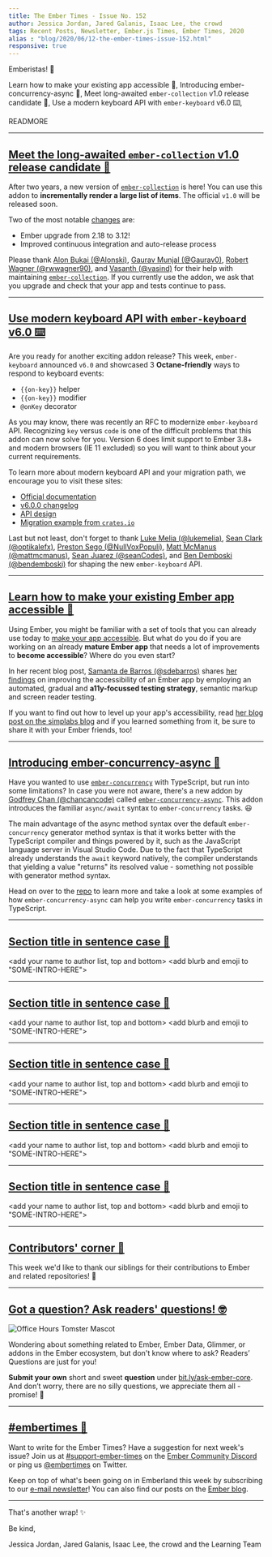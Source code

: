 ```yaml
---
title: The Ember Times - Issue No. 152
author: Jessica Jordan, Jared Galanis, Isaac Lee, the crowd
tags: Recent Posts, Newsletter, Ember.js Times, Ember Times, 2020
alias : "blog/2020/06/12-the-ember-times-issue-152.html"
responsive: true
---
```


<SAYING-HELLO-IN-YOUR-FAVORITE-LANGUAGE> Emberistas! 🐹

Learn how to make your existing app accessible 💪,
Introducing ember-concurrency-async 🚀,
Meet long-awaited `ember-collection` v1.0 release candidate 🎉,
Use a modern keyboard API with `ember-keyboard` v6.0 ⌨️,
<SOME-INTRO-HERE-TO-KEEP-THEM-SUBSCRIBERS-READING>

READMORE

---

## [Meet the long-awaited `ember-collection` v1.0 release candidate 🎉](https://twitter.com/Alonski/status/1264930582758412288)

After two years, a new version of [`ember-collection`](https://github.com/adopted-ember-addons/ember-collection) is here! You can use this addon to **incrementally render a large list of items**. The official `v1.0` will be released soon.

Two of the most notable [changes](https://github.com/adopted-ember-addons/ember-collection/releases/tag/v1.0.0-rc.0) are:

- Ember upgrade from 2.18 to 3.12!
- Improved continuous integration and auto-release process

Please thank [Alon Bukai (@Alonski)](https://github.com/Alonski), [Gaurav Munjal (@Gaurav0)](https://github.com/Gaurav0), [Robert Wagner (@rwwagner90)](https://github.com/rwwagner90), and [Vasanth (@vasind)](https://github.com/vasind) for their help with maintaining [`ember-collection`](https://github.com/adopted-ember-addons/ember-collection). If you currently use the addon, we ask that you upgrade and check that your app and tests continue to pass.

---

## [Use modern keyboard API with `ember-keyboard` v6.0 ⌨️](https://twitter.com/lukemelia/status/1270672606220279808)

Are you ready for another exciting addon release? This week, `ember-keyboard` announced `v6.0` and showcased 3 **Octane-friendly** ways to respond to keyboard events:

- `{{on-key}}` helper
- `{{on-key}}` modifier
- `@onKey` decorator

As you may know, there was recently an RFC to modernize `ember-keyboard` API. Recognizing `key` versus `code` is one of the difficult problems that this addon can now solve for you. Version 6 does limit support to Ember 3.8+ and modern browsers (IE 11 excluded) so you will want to think about your current requirements.

To learn more about modern keyboard API and your migration path, we encourage you to visit these sites:

- [Official documentation](http://adopted-ember-addons.github.io/ember-keyboard/)
- [v6.0.0 changelog](https://github.com/adopted-ember-addons/ember-keyboard/blob/v6.0.0/CHANGELOG.md)
- [API design](https://github.com/adopted-ember-addons/ember-keyboard/blob/master/API-DESIGN.md) 
- [Migration example from `crates.io`](https://github.com/rust-lang/crates.io/pull/2563)

Last but not least, don't forget to thank [Luke Melia (@lukemelia)](https://github.com/lukemelia), [Sean Clark (@optikalefx)](https://github.com/optikalefx), [Preston Sego (@NullVoxPopuli)](https://github.com/NullVoxPopuli), [Matt McManus (@mattmcmanus)](https://github.com/mattmcmanus), [Sean Juarez (@seanCodes)](https://github.com/seanCodes), and [Ben Demboski (@bendemboski)](https://github.com/bendemboski) for shaping the new `ember-keyboard` API.

---

## [Learn how to make your existing Ember app accessible 💪](https://simplabs.com/blog/2020/06/02/how-to-improve-the-accessibility-of-your-app/)

Using Ember, you might be familiar with a set of tools that you can already use today to [make your app accessible](https://guides.emberjs.com/release/accessibility/). But what do you do if you are working on an already **mature Ember app** that needs a lot of improvements to **become accessible**? Where do you even start?

In her recent blog post, [Samanta de Barros (@sdebarros)](https://github.com/sdebarros) shares [her findings](https://simplabs.com/blog/2020/06/02/how-to-improve-the-accessibility-of-your-app/) on improving the accessibility of an Ember app by employing an automated, gradual and **a11y-focussed testing strategy**, semantic markup and screen reader testing.

If you want to find out how to level up your app's accessibility, read [her blog post on the simplabs blog](https://simplabs.com/blog/2020/06/02/how-to-improve-the-accessibility-of-your-app/) and if you learned something from it, be sure to share it with your Ember friends, too!

---

## [Introducing ember-concurrency-async 🚀](https://github.com/chancancode/ember-concurrency-async)

Have you wanted to use [`ember-concurrency`](https://github.com/machty/ember-concurrency) with TypeScript, but run into some limitations? In case you were not aware, there's a new addon by [Godfrey Chan (@chancancode)](https://github.com/chancancode) called [`ember-concurrency-async`](https://github.com/chancancode/ember-concurrency-async). This addon introduces the familiar `async/await` syntax to `ember-concurrency` tasks. 😃

The main advantage of the async method syntax over the default `ember-concurrency` generator method syntax is that it works better with the TypeScript compiler and things powered by it, such as the JavaScript language server in Visual Studio Code. Due to the fact that TypeScript already understands the `await` keyword natively, the compiler understands that yielding a value "returns" its resolved value - something not possible with generator method syntax.

Head on over to the [repo](https://github.com/chancancode/ember-concurrency-async) to learn more and take a look at some examples of how `ember-concurrency-async` can help you write `ember-concurrency` tasks in TypeScript. 

---

## [Section title in sentence case 🐹](section-url)

<change section title emoji>
<consider adding some bold to your paragraph>
<please include link to external article/repo/etc in paragraph / body text, not just header title above>

<add your name to author list, top and bottom>
<add blurb and emoji to "SOME-INTRO-HERE">

---

## [Section title in sentence case 🐹](section-url)

<change section title emoji>
<consider adding some bold to your paragraph>
<please include link to external article/repo/etc in paragraph / body text, not just header title above>

<add your name to author list, top and bottom>
<add blurb and emoji to "SOME-INTRO-HERE">

---

## [Section title in sentence case 🐹](section-url)

<change section title emoji>
<consider adding some bold to your paragraph>
<please include link to external article/repo/etc in paragraph / body text, not just header title above>

<add your name to author list, top and bottom>
<add blurb and emoji to "SOME-INTRO-HERE">

---

## [Section title in sentence case 🐹](section-url)

<change section title emoji>
<consider adding some bold to your paragraph>
<please include link to external article/repo/etc in paragraph / body text, not just header title above>

<add your name to author list, top and bottom>
<add blurb and emoji to "SOME-INTRO-HERE">

---

## [Section title in sentence case 🐹](section-url)

<change section title emoji>
<consider adding some bold to your paragraph>
<please include link to external article/repo/etc in paragraph / body text, not just header title above>

<add your name to author list, top and bottom>
<add blurb and emoji to "SOME-INTRO-HERE">

---

## [Contributors' corner 👏](https://guides.emberjs.com/release/contributing/repositories/)

<p>This week we'd like to thank our siblings for their contributions to Ember and related repositories! 💖</p>

---

## [Got a question? Ask readers' questions! 🤓](https://docs.google.com/forms/d/e/1FAIpQLScqu7Lw_9cIkRtAiXKitgkAo4xX_pV1pdCfMJgIr6Py1V-9Og/viewform)

<div class="blog-row">
  <img class="float-right small transparent padded" alt="Office Hours Tomster Mascot" title="Readers' Questions" src="/images/tomsters/officehours.png" />

  <p>Wondering about something related to Ember, Ember Data, Glimmer, or addons in the Ember ecosystem, but don't know where to ask? Readers’ Questions are just for you!</p>

  <p><strong>Submit your own</strong> short and sweet <strong>question</strong> under <a href="https://bit.ly/ask-ember-core" target="rq">bit.ly/ask-ember-core</a>. And don’t worry, there are no silly questions, we appreciate them all - promise! 🤞</p>
</div>

---

## [#embertimes 📰](https://blog.emberjs.com/tags/newsletter.html)

Want to write for the Ember Times? Have a suggestion for next week's issue? Join us at [#support-ember-times](https://discordapp.com/channels/480462759797063690/485450546887786506) on the [Ember Community Discord](https://discordapp.com/invite/zT3asNS) or ping us [@embertimes](https://twitter.com/embertimes) on Twitter.

Keep on top of what's been going on in Emberland this week by subscribing to our [e-mail newsletter](https://the-emberjs-times.ongoodbits.com/)! You can also find our posts on the [Ember blog](https://emberjs.com/blog/tags/newsletter.html).

---

That's another wrap! ✨

Be kind,

Jessica Jordan, Jared Galanis, Isaac Lee, the crowd and the Learning Team
